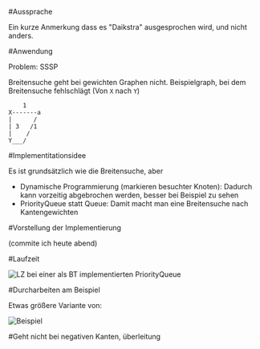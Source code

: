 #Aussprache

Ein kurze Anmerkung dass es "Daikstra" ausgesprochen wird, und nicht anders.

#Anwendung

Problem: SSSP

Breitensuche geht bei gewichten Graphen nicht. Beispielgraph, bei dem Breitensuche fehlschlägt (Von `X` nach `Y`)

```
    1
X-------a
|      /
| 3   /1
|    /
Y___/
```


#Implementitationsidee

Es ist grundsätzlich wie die Breitensuche, aber 

* Dynamische Programmierung (markieren besuchter Knoten):
    Dadurch kann vorzeitig abgebrochen werden, besser bei Beispiel zu sehen
* PriorityQueue statt Queue:
    Damit macht man eine Breitensuche nach Kantengewichten

#Vorstellung der Implementierung

(commite ich heute abend)

#Laufzeit

![LZ](http://i.imgur.com/izsnM96.gif) bei einer als BT implementierten PriorityQueue

#Durcharbeiten am Beispiel

Etwas größere Variante von: 

![Beispiel](http://upload.wikimedia.org/wikipedia/commons/b/be/Dijkstra%27s_algorithm.svg)

#Geht nicht bei negativen Kanten, überleitung


